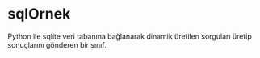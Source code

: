 # sqlOrnek
Python ile sqlite veri tabanına bağlanarak dinamik üretilen sorguları üretip sonuçlarını gönderen bir sınıf.

